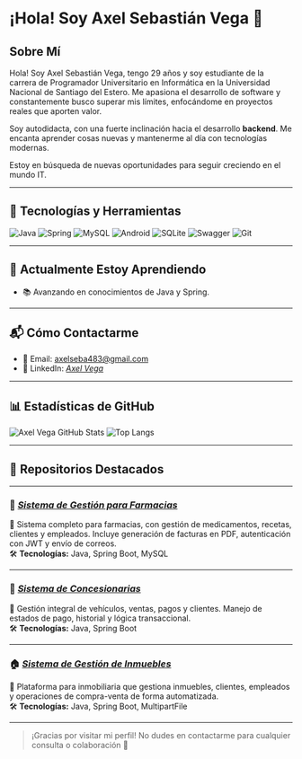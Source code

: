 # ¡Hola! Soy Axel Sebastián Vega 👋

## Sobre Mí

Hola! Soy Axel Sebastián Vega, tengo 29 años y soy estudiante de la carrera de Programador Universitario en Informática en la Universidad Nacional de Santiago del Estero. Me apasiona el desarrollo de software y constantemente busco superar mis límites, enfocándome en proyectos reales que aporten valor.

Soy autodidacta, con una fuerte inclinación hacia el desarrollo **backend**. Me encanta aprender cosas nuevas y mantenerme al día con tecnologías modernas.

Estoy en búsqueda de nuevas oportunidades para seguir creciendo en el mundo IT.

---

## 🧰 Tecnologías y Herramientas

![Java](https://img.shields.io/badge/Java-ED8B00?style=for-the-badge&logo=java&logoColor=white)
![Spring](https://img.shields.io/badge/Spring-6DB33F?style=for-the-badge&logo=spring&logoColor=white)
![MySQL](https://img.shields.io/badge/MySQL-00758F?style=for-the-badge&logo=mysql&logoColor=white)
![Android](https://img.shields.io/badge/Android-3DDC84?style=for-the-badge&logo=android&logoColor=white)
![SQLite](https://img.shields.io/badge/SQLite-07405E?style=for-the-badge&logo=sqlite&logoColor=white)
![Swagger](https://img.shields.io/badge/Swagger-85EA2D?style=for-the-badge&logo=swagger&logoColor=black)
![Git](https://img.shields.io/badge/Git-F05032?style=for-the-badge&logo=git&logoColor=white)

---

## 🌱 Actualmente Estoy Aprendiendo

- 📚 Avanzando en conocimientos de Java y Spring.

---

## 📬 Cómo Contactarme

- 📧 Email: axelseba483@gmail.com  
- 💼 LinkedIn: [*Axel Vega* ](https://www.linkedin.com/in/axelseba483/) 

---

## 📊 Estadísticas de GitHub

![Axel Vega GitHub Stats](https://github-readme-stats.vercel.app/api?username=axelvega483&show_icons=true&theme=tokyonight)
![Top Langs](https://github-readme-stats.vercel.app/api/top-langs/?username=axelvega483&layout=compact&theme=tokyonight)

---

## 📌 Repositorios Destacados

---

### 💊 [*Sistema de Gestión para Farmacias* ](https://github.com/axelvega483/Farmacia)
🧾 Sistema completo para farmacias, con gestión de medicamentos, recetas, clientes y empleados. Incluye generación de facturas en PDF, autenticación con JWT y envío de correos.  
🛠️ **Tecnologías:** Java, Spring Boot, MySQL

---

### 🚗 [*Sistema de Concesionarias*](https://github.com/axelvega483/Concesionaria)
📄 Gestión integral de vehículos, ventas, pagos y clientes. Manejo de estados de pago, historial y lógica transaccional.  
🛠️ **Tecnologías:** Java, Spring Boot

---

<!--### 🌿 App Android "Mis Raíces"
📱 App móvil para venta de plantas, con historial de pedidos, tarjetas y manejo local con Room (SQLite).  
🛠️ **Tecnologías:** Java, Android SDK, Room

---
-->
### 🏠 [*Sistema de Gestión de Inmuebles*](https://github.com/axelvega483/Inmobiliaria-backend)
🏢 Plataforma para inmobiliaria que gestiona inmuebles, clientes, empleados y operaciones de compra-venta de forma automatizada.  
🛠️ **Tecnologías:** Java, Spring Boot, MultipartFile

---

> ¡Gracias por visitar mi perfil! No dudes en contactarme para cualquier consulta o colaboración 🚀

